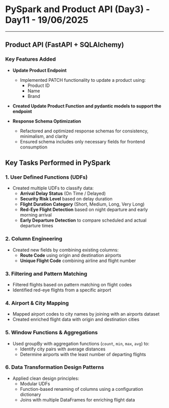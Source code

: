 # PySpark and Product API (Day3) - Day11 - 19/06/2025

---
## Product API (FastAPI + SQLAlchemy)

### Key Features Added

- **Update Product Endpoint**
  - Implemented PATCH functionality to update a product using:
    - Product ID
    - Name
    - Brand

- **Created Update Product Function and pydantic models to support the endpoint**

- **Response Schema Optimization**
  - Refactored and optimized response schemas for consistency, minimalism, and clarity
  - Ensured schema includes only necessary fields for frontend consumption

## Key Tasks Performed in PySpark

### 1. User Defined Functions (UDFs)

- Created multiple UDFs to classify data:
  - **Arrival Delay Status** (On Time / Delayed)
  - **Security Risk Level** based on delay duration
  - **Flight Duration Category** (Short, Medium, Long, Very Long)
  - **Red-Eye Flight Detection** based on night departure and early morning arrival
  - **Early Departure Detection** to compare scheduled and actual departure times

### 2. Column Engineering

- Created new fields by combining existing columns:
  - **Route Code** using origin and destination airports
  - **Unique Flight Code** combining airline and flight number

### 3. Filtering and Pattern Matching

- Filtered flights based on pattern matching on flight codes
- Identified red-eye flights from a specific airport

### 4. Airport & City Mapping

- Mapped airport codes to city names by joining with an airports dataset
- Created enriched flight data with origin and destination cities

### 5. Window Functions & Aggregations

- Used groupBy with aggregation functions (`count`, `min`, `max`, `avg`) to:
  - Identify city pairs with average distances
  - Determine airports with the least number of departing flights

### 6. Data Transformation Design Patterns

- Applied clean design principles:
  - Modular UDFs
  - Function-based renaming of columns using a configuration dictionary
  - Joins with multiple DataFrames for enriching flight data


